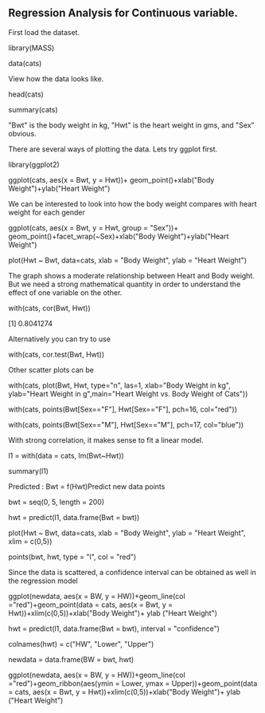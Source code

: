 ## Regression Analysis for Continuous variable.


 

First load the dataset. 

library(MASS)

data(cats)

View how the data looks like. 

head(cats)

summary(cats)

"Bwt" is the body weight in kg, "Hwt" is the heart weight in gms, and "Sex” obvious. 


There are several ways of plotting the data. Lets try ggplot first. 

library(ggplot2)

ggplot(cats, aes(x = Bwt, y = Hwt))+ geom_point()+xlab("Body Weight")+ylab("Heart Weight")

We can be interested to look into how the body weight compares with heart weight for each gender

ggplot(cats, aes(x = Bwt, y = Hwt, group = "Sex"))+ geom_point()+facet_wrap(~Sex)+xlab("Body Weight")+ylab("Heart Weight")

plot(Hwt ~ Bwt, data=cats, xlab = "Body Weight", ylab = "Heart Weight")

The graph shows a moderate relationship between Heart and Body weight. But we need a strong mathematical quantity in order to understand the effect of one variable on the other. 

with(cats, cor(Bwt, Hwt))

[1] 0.8041274

Alternatively you can try to use

with(cats, cor.test(Bwt, Hwt))

Other scatter plots can be 

with(cats, plot(Bwt, Hwt, type="n", las=1, xlab="Body Weight in kg", ylab="Heart Weight in g",main="Heart Weight vs. Body Weight of Cats"))

with(cats, points(Bwt[Sex=="F"], Hwt[Sex=="F"], pch=16, col="red"))

with(cats, points(Bwt[Sex=="M"], Hwt[Sex=="M"], pch=17, col="blue"))


With strong correlation, it makes sense to fit a linear model. 

l1 = with(data = cats, lm(Bwt~Hwt))

summary(l1)

Predicted : Bwt = f(Hwt)Predict new data points 


bwt = seq(0, 5, length = 200)

hwt = predict(l1, data.frame(Bwt = bwt))

plot(Hwt ~ Bwt, data=cats, xlab = "Body Weight", ylab = "Heart Weight", xlim = c(0,5))

points(bwt, hwt, type = "l", col = "red")

Since the data is scattered, a confidence interval can be obtained as well in the regression model

ggplot(newdata, aes(x = BW, y = HW))+geom_line(col ="red")+geom_point(data = cats, aes(x = Bwt, y = Hwt))+xlim(c(0,5))+xlab("Body Weight")+ ylab ("Heart Weight")


hwt = predict(l1, data.frame(Bwt = bwt), interval = "confidence")

colnames(hwt) = c("HW", "Lower", "Upper")

newdata = data.frame(BW = bwt, hwt)

ggplot(newdata, aes(x = BW, y = HW))+geom_line(col ="red")+geom_ribbon(aes(ymin = Lower, ymax = Upper))+geom_point(data = cats, aes(x = Bwt, y = Hwt))+xlim(c(0,5))+xlab("Body Weight")+ ylab ("Heart Weight")











